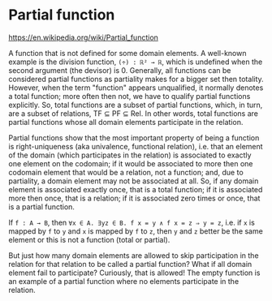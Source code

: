 # Partial function

https://en.wikipedia.org/wiki/Partial_function


A function that is not defined for some domain elements. A well-known example is the division function, `(÷) : ℝ² → ℝ`, which is undefined when the second argument (the devisor) is 0. Generally, all functions can be considered partial functions as partiality makes for a bigger set then totality. However, when the term "function" appears unqualified, it normally denotes a total function; more often then not, we have to qualify partial functions explicitly. So, total functions are a subset of partial functions, which, in turn, are a subset of relations, TF ⊆ PF ⊆ Rel. In other words, total functions are partial functions whose all domain elements participate in the relation.

Partial functions show that the most important property of being a function is right-uniqueness (aka univalence, functional relation), i.e. that an element of the domain (which participates in the relation) is associated to exactly one element on the codomain; if it would be associated to more then one codomain element that would be a relation, not a function; and, due to partiality, a domain element may not be associated at all. So, if any domain element is associated exactly once, that is a total function; if it is associated more then once, that is a relation; if it is associated zero times or once, that is a partial function.

If `f : A → B`, then `∀x ∈ A. ∃yz ∈ B. f x = y ∧ f x = z ⇒ y = z`, i.e. if `x` is mapped by `f` to `y` and `x` is mapped by `f` to `z`, then `y` and `z` better be the same element or this is not a function (total or partial).

But just how many domain elements are allowed to skip participation in the relation for that relation to be called a partial function? What if all domain element fail to participate? Curiously, that is allowed! The empty function is an example of a partial function where no elements participate in the relation.
